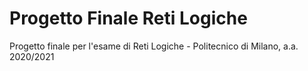 # Progetto Finale Reti Logiche
Progetto finale per l'esame di Reti Logiche - Politecnico di Milano, a.a. 2020/2021
